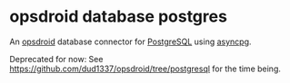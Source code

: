 # opsdroid database postgres

An [opsdroid](https://opsdroid.dev/) database connector for [PostgreSQL](https://www.postgresql.org/) using [asyncpg](https://www.postgresql.org/).

Deprecated for now: See https://github.com/dud1337/opsdroid/tree/postgresql for the time being.
